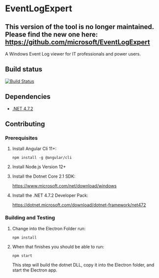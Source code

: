 # EventLogExpert

## This version of the tool is no longer maintained. Please find the new one here: https://github.com/microsoft/EventLogExpert

A Windows Event Log viewer for IT professionals and power users.

## Build status

[![Build Status](https://dev.azure.com/ExchangeEETeam/EventLogExpert/_apis/build/status/bill-long.EventLogExpert?branchName=master)](https://dev.azure.com/ExchangeEETeam/EventLogExpert/_build/latest?definitionId=18&branchName=master)

## Dependencies

* [.NET 4.7.2](https://support.microsoft.com/en-us/help/4054531/microsoft-net-framework-4-7-2-web-installer-for-windows)

## Contributing

### Prerequisites

1. Install Angular Cli 11+:

	`npm install -g @angular/cli`

2. Install Node.js Version 12+
3. Install the Dotnet Core 2.1 SDK:

	https://www.microsoft.com/net/download/windows

4. Install the .NET 4.7.2 Developer Pack:

	https://dotnet.microsoft.com/download/dotnet-framework/net472

### Building and Testing

1. Change into the Electron Folder run: 

	`npm install`

2. When that finishes you should be able to run:

	`npm start`

	This step will build the dotnet DLL, copy it into the Electron folder, and start the Electron app.
